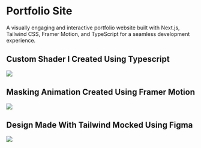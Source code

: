 <h1>Portfolio Site</h1>
A visually engaging and interactive portfolio website built with Next.js, Tailwind CSS, Framer Motion, and TypeScript for a seamless development experience.

<h2>Custom Shader I Created Using Typescript</h2>
<img src="https://i.imgur.com/txg0n5O.png">

<h2>Masking Animation Created Using Framer Motion</h2>
<img src="https://i.imgur.com/SbAmWmV.png">

<h2>Design Made With Tailwind Mocked Using Figma</h2>
<img src="https://i.imgur.com/IArCuQN.png">
